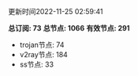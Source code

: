 更新时间2022-11-25 02:59:41

**总订阅: 73**
**总节点: 1066**
**有效节点: 291**
- trojan节点: 74
- v2ray节点: 184
- ss节点: 33
